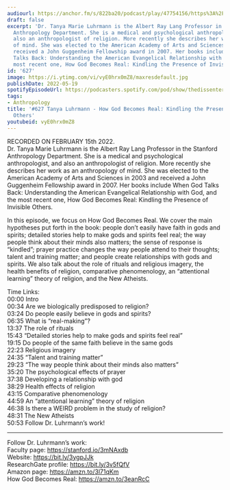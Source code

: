 ```yaml
---
audiourl: https://anchor.fm/s/822ba20/podcast/play/47754156/https%3A%2F%2Fd3ctxlq1ktw2nl.cloudfront.net%2Fstaging%2F2022-1-16%2F774ae149-4a91-f9cb-d862-844b590831f6.m4a
draft: false
excerpt: 'Dr. Tanya Marie Luhrmann is the Albert Ray Lang Professor in the Stanford
  Anthropology Department. She is a medical and psychological anthropologist, and
  also an anthropologist of religion. More recently she describes her work as an anthropology
  of mind. She was elected to the American Academy of Arts and Sciences in 2003 and
  received a John Guggenheim Fellowship award in 2007. Her books include When God
  Talks Back: Understanding the American Evangelical Relationship with God, and the
  most recent one, How God Becomes Real: Kindling the Presence of Invisible Others.'
id: '627'
image: https://i.ytimg.com/vi/vyE0hrx0mZ8/maxresdefault.jpg
publishDate: 2022-05-19
spotifyEpisodeUrl: https://podcasters.spotify.com/pod/show/thedissenter/episodes/627-Tanya-Luhrmann---How-God-Becomes-Real-Kindling-the-Presence-of-Invisible-Others-e1efrfc
tags:
- Anthropology
title: '#627 Tanya Luhrmann - How God Becomes Real: Kindling the Presence of Invisible
  Others'
youtubeid: vyE0hrx0mZ8
---
```

<div class="timelinks">

RECORDED ON FEBRUARY 15th 2022.  
Dr. Tanya Marie Luhrmann is the Albert Ray Lang Professor in the Stanford Anthropology Department. She is a medical and psychological anthropologist, and also an anthropologist of religion. More recently she describes her work as an anthropology of mind. She was elected to the American Academy of Arts and Sciences in 2003 and received a John Guggenheim Fellowship award in 2007. Her books include When God Talks Back: Understanding the American Evangelical Relationship with God, and the most recent one, How God Becomes Real: Kindling the Presence of Invisible Others.

In this episode, we focus on How God Becomes Real. We cover the main hypotheses put forth in the book: people don’t easily have faith in gods and spirits; detailed stories help to make gods and spirits feel real; the way people think about their minds also matters; the sense of response is “kindled”; prayer practice changes the way people attend to their thoughts; talent and training matter; and people create relationships with gods and spirits. We also talk about the role of rituals and religious imagery, the health benefits of religion, comparative phenomenology, an “attentional learning” theory of religion, and the New Atheists.


Time Links:  
<time>00:00</time> Intro  
<time>00:34</time> Are we biologically predisposed to religion?  
<time>03:24</time> Do people easily believe in gods and spirits?  
<time>06:35</time> What is “real-making”?  
<time>13:37</time> The role of rituals  
<time>15:43</time> “Detailed stories help to make gods and spirits feel real”  
<time>19:15</time> Do people of the same faith believe in the same gods  
<time>22:23</time> Religious imagery  
<time>24:35</time> “Talent and training matter”  
<time>29:23</time> “The way people think about their minds also matters”  
<time>35:20</time> The psychological effects of prayer  
<time>37:38</time> Developing a relationship with god  
<time>38:29</time> Health effects of religion  
<time>43:15</time> Comparative phenomenology  
<time>44:59</time> An “attentional learning” theory of religion  
<time>46:38</time> Is there a WEIRD problem in the study of religion?  
<time>48:31</time> The New Atheists  
<time>50:53</time> Follow Dr. Luhrmann’s work!

---

Follow Dr. Luhrmann’s work:  
Faculty page: https://stanford.io/3mNAxdb  
Website: https://bit.ly/3ygpJJk  
ResearchGate profile: https://bit.ly/3v5fQfV  
Amazon page: https://amzn.to/3l71qKm  
How God Becomes Real: https://amzn.to/3eanRcC
</div>

